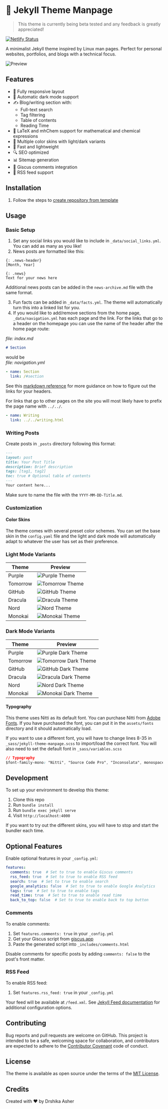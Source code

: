 # 📇 Jekyll Theme Manpage

> This theme is currently being beta tested and any feedback is greatly appreciated!

[![Netlify Status](https://api.netlify.com/api/v1/badges/d2497628-6688-4ba9-909c-4680a22f2a72/deploy-status)](https://app.netlify.com/sites/jekyll-theme-manpage/deploys)

A minimalist Jekyll theme inspired by Linux man pages. Perfect for personal websites, portfolios, and blogs with a technical focus.

![Preview](assets/readme/preview.png)

## Features

- 📱 Fully responsive layout
- 🌙 Automatic dark mode support
- ✍️ Blog/writing section with:
  - Full-text search
  - Tag filtering
  - Table of contents
  - Reading Time
- 📐 LaTeX and mhChem support for mathematical and chemical expressions
- 🎨 Multiple color skins with light/dark variants
- 🚀 Fast and lightweight
- 🔍 SEO optimized
- 📊 Sitemap generation
- 💬 Giscus comments integration
- 📡 RSS feed support

## Installation

1. Follow the steps to [create repository from template](https://docs.github.com/en/repositories/creating-and-managing-repositories/creating-a-repository-from-a-template#creating-a-repository-from-a-template)

## Usage

### Basic Setup
1. Set any social links you would like to include in `_data/social_links.yml`. You can add as many as you like!
2. News posts are formatted like this:
```
{: .news-header}
[Month, Year]

{: .news}
Text for your news here
```
Additional news posts can be added in the `news-archive.md` file with the same format.    

3. Fun facts can be added in `_data/facts.yml`. The theme will automatically turn this into a linked list for you.   
4. If you would like to add/remove sections from the home page, `_data/navigation.yml` has each page and the link. 
For the links that go to a header on the homepage you can use the name of the header after the home page route: 

*file: index.md*
```markdown
# Section
```
would be   
*file: navigation.yml*
``` yaml
- name: Section
  link: /#section
```
See this [markdown reference](https://garrettgman.github.io/rmarkdown/authoring_pandoc_markdown.html#headers) for more guidance on how to figure out the links for your headers.

For links that go to other pages on the site you will most likely have to prefix the page name with `../../`. 
```yaml
- name: Writing
  link: ../../writing.html
```
 

### Writing Posts

Create posts in `_posts` directory following this format:

```markdown
---
layout: post
title: Your Post Title
description: Brief description
tags: [tag1, tag2]
toc: true # Optional table of contents
---
Your content here...
```

Make sure to name the file with the `YYYY-MM-DD-Title.md`. 


### Customization

#### Color Skins

The theme comes with several preset color schemes. You can set the base skin in the `config.yaml` file and the light and dark mode will automatically adapt to whatever the user has set as their preference. 

### Light Mode Variants
| Theme | Preview |
|-------|---------|
| Purple | ![Purple Theme](assets/themes/purple.png) |
| Tomorrow | ![Tomorrow Theme](assets/themes/tomorrow.png) |
| GitHub | ![GitHub Theme](assets/themes/github.png) |
| Dracula | ![Dracula Theme](assets/themes/dracula.png) |
| Nord | ![Nord Theme](assets/themes/nord.png) |
| Monokai | ![Monokai Theme](assets/themes/monokai.png) |

### Dark Mode Variants
| Theme | Preview |
|-------|---------|
| Purple | ![Purple Dark Theme](assets/themes/purple_dark.png) |
| Tomorrow | ![Tomorrow Dark Theme](assets/themes/tomorrow_dark.png) |
| GitHub | ![GitHub Dark Theme](assets/themes/github_dark.png) |
| Dracula | ![Dracula Dark Theme](assets/themes/dracula_dark.png) |
| Nord | ![Nord Dark Theme](assets/themes/nord_dark.png) |
| Monokai | ![Monokai Dark Theme](assets/themes/monokai_dark.png) |

#### Typography

This theme uses Nitti as its default font. You can purchase Nitti from [Adobe Fonts](https://fonts.adobe.com/fonts/nitti). If you have purchased the font, you can put it in the `assets/fonts` directory and it should automatically load. 

If you want to use a different font, you will have to change lines 8-35 in `_sass/jekyll-theme-manpage.scss` to import/load the correct font. You will also need to set the default font in `_sass/variables.scss`

```css
// Typography
$font-family-mono: "Nitti", "Source Code Pro", "Inconsolata", monospace;
```

## Development

To set up your environment to develop this theme:

1. Clone this repo
2. Run `bundle install`
3. Run `bundle exec jekyll serve`
4. Visit `http://localhost:4000`

If you want to try out the different skins, you will have to stop and start the bundler each time.

## Optional Features

Enable optional features in your `_config.yml`:

```yaml
features:
  comments: true  # Set to true to enable Giscus comments
  rss_feed: true  # Set to true to enable RSS feed
  search: true  # Set to true to enable search
  google_analytics: false  # Set to true to enable Google Analytics
  tags: true  # Set to true to enable tags
  read_time: true  # Set to true to enable read time
  back_to_top: false  # Set to true to enable back to top button
```

### Comments

To enable comments:

1. Set `features.comments: true` in your `_config.yml`
2. Get your Giscus script from [giscus.app](https://giscus.app)
3. Paste the generated script into `_includes/comments.html`

Disable comments for specific posts by adding `comments: false` to the post's front matter.

### RSS Feed

To enable RSS feed:

1. Set `features.rss_feed: true` in your `_config.yml`

Your feed will be available at `/feed.xml`. See [Jekyll Feed documentation](https://github.com/jekyll/jekyll-feed) for additional configuration options.

## Contributing

Bug reports and pull requests are welcome on GitHub. This project is intended to be a safe, welcoming space for collaboration, and contributors are expected to adhere to the [Contributor Covenant](https://www.contributor-covenant.org/) code of conduct.

## License

The theme is available as open source under the terms of the [MIT License](https://opensource.org/licenses/MIT).

## Credits

Created with ❤️ by Drshika Asher
